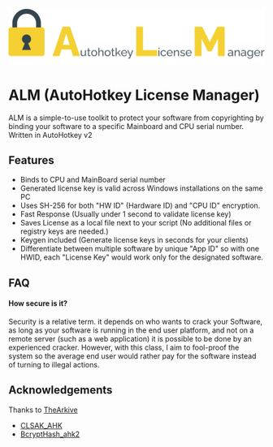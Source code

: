 
![Logo](https://raw.githubusercontent.com/Rayan-Refoua/AHK_ALM/main/Logo.png)


# ALM (AutoHotkey License Manager)

ALM is a simple-to-use toolkit to protect your software from copyrighting by binding your software to a specific Mainboard and CPU serial number. Written in AutoHotkey v2


## Features

- Binds to CPU and MainBoard serial number
- Generated license key is valid across Windows installations on the same PC
- Uses SH-256 for both "HW ID" (Hardware ID) and "CPU ID" encryption.
- Fast Response (Usually under 1 second to validate license key)
- Saves License as a local file next to your script (No additional files or registry keys are needed.)
- Keygen included (Generate license keys in seconds for your clients)
- Differentiate between multiple software by unique "App ID" so with one HWID, each "License Key" would work only for the designated software.



## FAQ

#### How secure is it?

Security is a relative term. it depends on who wants to crack your Software, as long as your software is running in the end user platform, and not on a remote server (such as a web application) it is possible to be done by an experienced cracker. However, with this class, I aim to fool-proof the system so the average end user would rather pay for the software instead of turning to illegal actions.


## Acknowledgements
Thanks to [TheArkive](https://github.com/TheArkive)
 - [CLSAK_AHK](https://github.com/TheArkive/CLSAK_AHK)
 - [BcryptHash_ahk2](https://github.com/TheArkive/BcryptHash_ahk2)
